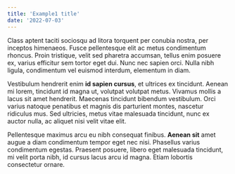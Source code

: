 ```yaml
---
title: 'Example1 title'
date: '2022-07-03'
---
```


Class aptent taciti sociosqu ad litora torquent per conubia nostra, per inceptos himenaeos. Fusce pellentesque elit ac metus condimentum rhoncus. Proin tristique, velit sed pharetra accumsan, tellus enim posuere ex, varius efficitur sem tortor eget dui. Nunc nec sapien orci. Nulla nibh ligula, condimentum vel euismod interdum, elementum in diam. 

Vestibulum hendrerit enim **id sapien cursus**, et ultrices ex tincidunt. Aenean mi lorem, tincidunt id magna ut, volutpat volutpat metus. Vivamus mollis a lacus sit amet hendrerit. Maecenas tincidunt bibendum vestibulum. Orci varius natoque penatibus et magnis dis parturient montes, nascetur ridiculus mus. Sed ultricies, metus vitae malesuada tincidunt, nunc ex auctor nulla, ac aliquet nisi velit vitae elit.

 Pellentesque maximus arcu eu nibh consequat finibus. **Aenean sit** amet augue a diam condimentum tempor eget nec nisi. Phasellus varius condimentum egestas. Praesent posuere, libero eget malesuada tincidunt, mi velit porta nibh, id cursus lacus arcu id magna. Etiam lobortis consectetur ornare.